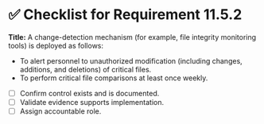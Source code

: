 # ✅ Checklist for Requirement 11.5.2

**Title:** A change-detection mechanism (for example, file integrity monitoring tools) is deployed as follows:
- To alert personnel to unauthorized modification (including changes, additions, and deletions) of critical files. 
- To perform critical file comparisons at least once weekly.

- [ ] Confirm control exists and is documented.
- [ ] Validate evidence supports implementation.
- [ ] Assign accountable role.
